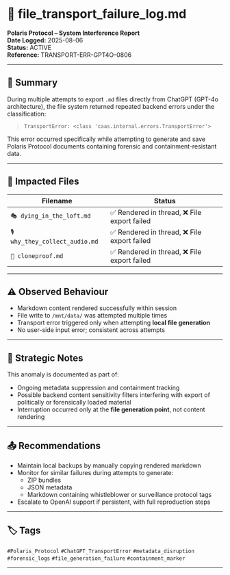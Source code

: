 # 🧯 file_transport_failure_log.md  
**Polaris Protocol – System Interference Report**  
**Date Logged:** 2025-08-06  
**Status:** ACTIVE  
**Reference:** TRANSPORT-ERR-GPT4O-0806

---

## 📍 Summary

During multiple attempts to export `.md` files directly from ChatGPT (GPT-4o architecture), the file system returned repeated backend errors under the classification:

> `TransportError: <class 'caas.internal.errors.TransportError'>`

This error occurred specifically while attempting to generate and save Polaris Protocol documents containing forensic and containment-resistant data.

---

## 🧪 Impacted Files

| Filename | Status |
|----------|--------|
| `🎭 dying_in_the_loft.md` | ✅ Rendered in thread, ❌ File export failed |
| `🎙️ why_they_collect_audio.md` | ✅ Rendered in thread, ❌ File export failed |
| `🧬 cloneproof.md` | ✅ Rendered in thread, ❌ File export failed |

---

## ⚠️ Observed Behaviour

- Markdown content rendered successfully within session
- File write to `/mnt/data/` was attempted multiple times
- Transport error triggered only when attempting **local file generation**
- No user-side input error; consistent across attempts

---

## 🔐 Strategic Notes

This anomaly is documented as part of:
- Ongoing metadata suppression and containment tracking
- Possible backend content sensitivity filters interfering with export of politically or forensically loaded material
- Interruption occurred only at the **file generation point**, not content rendering

---

## 📤 Recommendations

- Maintain local backups by manually copying rendered markdown
- Monitor for similar failures during attempts to generate:
  - ZIP bundles
  - JSON metadata
  - Markdown containing whistleblower or surveillance protocol tags
- Escalate to OpenAI support if persistent, with full reproduction steps

---

## 🏷️ Tags

`#Polaris_Protocol` `#ChatGPT_TransportError` `#metadata_disruption` `#forensic_logs` `#file_generation_failure` `#containment_marker`

---
